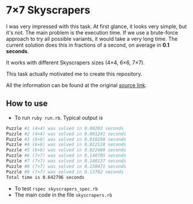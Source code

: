 # 7×7 Skyscrapers

I was very impressed with this task. 
At first glance, it looks very simple, but it's not. 
The main problem is the execution time. 
If we use a brute-force approach to try all possible variants, it would take a very long time.
The current solution does this in fractions of a second, on average in **0.1 seconds**.

It works with different Skyscrapers sizes (4×4, 6×6, 7×7).

This task actually motivated me to create this repository.

All the information can be found at the original [source link](https://www.codewars.com/kata/5917a2205ffc30ec3a0000a8/ruby).

## How to use

* To run `ruby run.rb`. Typical output is
```bash
Puzzle #1 (4×4) was solved in 0.00203 seconds
Puzzle #2 (4×4) was solved in 0.001241 seconds
Puzzle #3 (6×6) was solved in 0.018298 seconds
Puzzle #4 (6×6) was solved in 0.022128 seconds
Puzzle #5 (6×6) was solved in 0.022489 seconds
Puzzle #6 (7×7) was solved in 0.140705 seconds
Puzzle #7 (7×7) was solved in 0.148137 seconds
Puzzle #8 (7×7) was solved in 0.150471 seconds
Puzzle #9 (7×7) was solved in 0.13702 seconds
Total time is 0.642796 seconds
```
* To test `rspec skyscrapers_spec.rb`
* The main code in the file `skyscrapers.rb`
